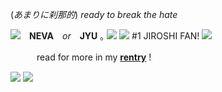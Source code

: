 (*あまりに刹那的*) *ready to break the hate* 

![](https://media.discordapp.net/attachments/1049607541274968124/1065435476246413332/image0.gif)　**NEVA**　*or*　**JYU**  ｡ ![](https://files.catbox.moe/fomg3y.gif)
 ![](https://i.imgur.com/800jEql.gif)  #1 JIROSHI FAN! ![](https://i.imgur.com/800jEql.gif)

　　　read for more in my **[rentry](https://rentry.co/NARCISSISTCRYBABY)** !

![](https://media.discordapp.net/attachments/1188072799303118859/1188093578115829810/chpic.su_-_Hypmic_chibi_023_1.png?ex=6599455e&is=6586d05e&hm=64567c5954178983f7ec96c4a7f78f29bb5f3935517101ece7f67df09f70e6bc&=&format=webp&quality=lossless&width=273&height=273) ![](https://media.discordapp.net/attachments/1188072799303118859/1188093354710421514/chpic.su_-_Hypmic_chibi_016.png?ex=65994529&is=6586d029&hm=d70ea70083cd7599e87f2070a82b34086613152ff6c98f71bdfa60bbefcec889&=&format=webp&quality=lossless&width=273&height=273)

